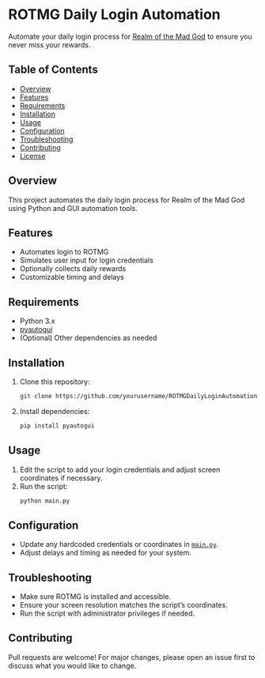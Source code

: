 # ROTMG Daily Login Automation

Automate your daily login process for [Realm of the Mad God](https://www.realmofthemadgod.com/) to ensure you never miss your rewards.

## Table of Contents

- [Overview](#overview)
- [Features](#features)
- [Requirements](#requirements)
- [Installation](#installation)
- [Usage](#usage)
- [Configuration](#configuration)
- [Troubleshooting](#troubleshooting)
- [Contributing](#contributing)
- [License](#license)

## Overview

This project automates the daily login process for Realm of the Mad God using Python and GUI automation tools.

## Features

- Automates login to ROTMG
- Simulates user input for login credentials
- Optionally collects daily rewards
- Customizable timing and delays

## Requirements

- Python 3.x
- [pyautogui](https://pyautogui.readthedocs.io/en/latest/)
- (Optional) Other dependencies as needed

## Installation

1. Clone this repository:
    ```sh
    git clone https://github.com/yourusername/ROTMGDailyLoginAutomation.git
    ```
2. Install dependencies:
    ```sh
    pip install pyautogui
    ```

## Usage

1. Edit the script to add your login credentials and adjust screen coordinates if necessary.
2. Run the script:
    ```sh
    python main.py
    ```

## Configuration

- Update any hardcoded credentials or coordinates in [`main.py`](ROTMGDailyLoginAutomation/main.py).
- Adjust delays and timing as needed for your system.

## Troubleshooting

- Make sure ROTMG is installed and accessible.
- Ensure your screen resolution matches the script’s coordinates.
- Run the script with administrator privileges if needed.

## Contributing

Pull requests are welcome! For major changes, please open an issue first to discuss what you would like to change.

##